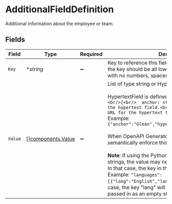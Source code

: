# AdditionalFieldDefinition

Additional information about the employee or team.


## Fields

| Field                                                                                                                                                                                                                                                                                                                                                                                                                                                                                                                                                                                                                                                                                                      | Type                                                                                                                                                                                                                                                                                                                                                                                                                                                                                                                                                                                                                                                                                                       | Required                                                                                                                                                                                                                                                                                                                                                                                                                                                                                                                                                                                                                                                                                                   | Description                                                                                                                                                                                                                                                                                                                                                                                                                                                                                                                                                                                                                                                                                                |
| ---------------------------------------------------------------------------------------------------------------------------------------------------------------------------------------------------------------------------------------------------------------------------------------------------------------------------------------------------------------------------------------------------------------------------------------------------------------------------------------------------------------------------------------------------------------------------------------------------------------------------------------------------------------------------------------------------------- | ---------------------------------------------------------------------------------------------------------------------------------------------------------------------------------------------------------------------------------------------------------------------------------------------------------------------------------------------------------------------------------------------------------------------------------------------------------------------------------------------------------------------------------------------------------------------------------------------------------------------------------------------------------------------------------------------------------- | ---------------------------------------------------------------------------------------------------------------------------------------------------------------------------------------------------------------------------------------------------------------------------------------------------------------------------------------------------------------------------------------------------------------------------------------------------------------------------------------------------------------------------------------------------------------------------------------------------------------------------------------------------------------------------------------------------------- | ---------------------------------------------------------------------------------------------------------------------------------------------------------------------------------------------------------------------------------------------------------------------------------------------------------------------------------------------------------------------------------------------------------------------------------------------------------------------------------------------------------------------------------------------------------------------------------------------------------------------------------------------------------------------------------------------------------- |
| `Key`                                                                                                                                                                                                                                                                                                                                                                                                                                                                                                                                                                                                                                                                                                      | **string*                                                                                                                                                                                                                                                                                                                                                                                                                                                                                                                                                                                                                                                                                                  | :heavy_minus_sign:                                                                                                                                                                                                                                                                                                                                                                                                                                                                                                                                                                                                                                                                                         | Key to reference this field, e.g. "languages". Note that the key should be all lowercase alphabetic characters with no numbers, spaces, hyphens or underscores.                                                                                                                                                                                                                                                                                                                                                                                                                                                                                                                                            |
| `Value`                                                                                                                                                                                                                                                                                                                                                                                                                                                                                                                                                                                                                                                                                                    | [][components.Value](../../models/components/value.md)                                                                                                                                                                                                                                                                                                                                                                                                                                                                                                                                                                                                                                                     | :heavy_minus_sign:                                                                                                                                                                                                                                                                                                                                                                                                                                                                                                                                                                                                                                                                                         | List of type string or HypertextField.<br/><br/>HypertextField is defined as<br/>```<br/>{<br/>  anchor: string,    // Anchor text for the hypertext field.<br/>  hyperlink: string, // URL for the hypertext field.<br/>}<br/>```<br/>Example: ```{"anchor":"Glean","hyperlink":"https://glean.com"}```<br/><br/>When OpenAPI Generator supports oneOf, we will semantically enforce this in the docs.<br/><br/>**Note**: If using the Python SDK to pass in a list of strings, the value may need to be a list of dictionaries. In that case, the key in that dictionary will be ignored.<br/>Example: ```"languages": [{"lang":"English","lang":"Spanish",...}]```. In this case, the key "lang" will be ignored and can even be passed in as an empty string.<br/> |